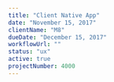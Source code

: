 ```yaml
---
title: "Client Native App"
date: "November 15, 2017"
clientName: "M8"
dueDate: "December 15, 2017"
workflowUrl: ""
status: "ux"
active: true
projectNumber: 4000
---
```

